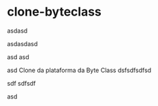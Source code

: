 # clone-byteclass
asdasd

asdasdasd

asd
asd

asd
Clone da plataforma da Byte Class
dsfsdfsdfsd


sdf
sdfsdf


asd
